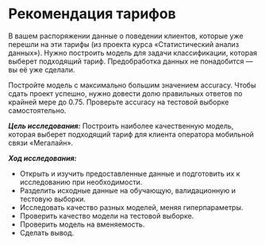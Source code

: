# Рекомендация тарифов

В вашем распоряжении данные о поведении клиентов, которые уже перешли на эти тарифы (из проекта курса «Статистический анализ данных»). Нужно построить модель для задачи классификации, которая выберет подходящий тариф. Предобработка данных не понадобится — вы её уже сделали.

Постройте модель с максимально большим значением accuracy. Чтобы сдать проект успешно, нужно довести долю правильных ответов по крайней мере до 0.75. Проверьте accuracy на тестовой выборке самостоятельно.

***Цель исследования:***
Построить наиболее качественную модель, которая выберет подходящий тариф для клиента оператора мобильной связи «Мегалайн».

***Ход исследования:***
- Открыть и изучить предоставленные данные и подготовить их к исследованию при необходимости.
- Разделить исходные данные на обучающую, валидационную и тестовую выборки.
- Исследовать качество разных моделей, меняя гиперпараметры.
- Проверить качество модели на тестовой выборке.
- Проверить модель на вменяемость.
- Сделать вывод.
